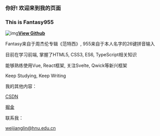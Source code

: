 ### 你好! 欢迎来到我的页面

### This is Fantasy955

![img](https://github.githubassets.com/favicons/favicon.png)**[View Github](https://github.com/fantasy955)**

Fantasy来自于周杰伦专辑《范特西》, 955来自于本人名字的26键拼音输入

目前在学习前端, 掌握了HTML5, CSS3, ES6, TypeScript相关知识

能够熟练使用Vue, React框架, 关注Svelte, Qwick等新兴框架

Keep Studying, Keep Writing



我的其他内容：

[CSDN](https://blog.csdn.net/qq_41077776?type=blog)

[掘金](https://juejin.cn/user/2283029049117837)

联系我：

[weijianglin@hnu.edu.cn](mailto:weijianglin@hnu.edu.cn)